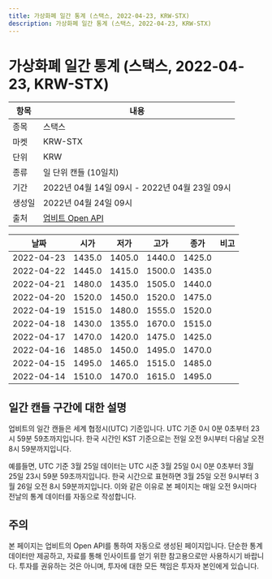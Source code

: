 ```yaml
---
title: 가상화폐 일간 통계 (스택스, 2022-04-23, KRW-STX)
description: 가상화폐 일간 통계 (스택스, 2022-04-23, KRW-STX)
---
```



가상화폐 일간 통계 (스택스, 2022-04-23, KRW-STX)
===

|항목|내용|
|--|--|
|종목|스택스|
|마켓|KRW-STX|
|단위|KRW|
|종류|일 단위 캔들 (10일치)|
|기간|2022년 04월 14일 09시 - 2022년 04월 23일 09시|
|생성일|2022년 04월 24일 09시|
|출처|[업비트 Open API](https://docs.upbit.com)|


|날짜|시가|저가|고가|종가|비고|
|--|--|--|--|--|--|
|2022-04-23|1435.0|1405.0|1440.0|1425.0|    |
|2022-04-22|1445.0|1415.0|1500.0|1435.0|    |
|2022-04-21|1480.0|1435.0|1505.0|1440.0|    |
|2022-04-20|1520.0|1450.0|1520.0|1475.0|    |
|2022-04-19|1515.0|1480.0|1555.0|1520.0|    |
|2022-04-18|1430.0|1355.0|1670.0|1515.0|    |
|2022-04-17|1470.0|1420.0|1475.0|1425.0|    |
|2022-04-16|1485.0|1450.0|1495.0|1470.0|    |
|2022-04-15|1495.0|1465.0|1515.0|1485.0|    |
|2022-04-14|1510.0|1470.0|1615.0|1495.0|    |


일간 캔들 구간에 대한 설명
---


업비트의 일간 캔들은 세계 협정시(UTC) 기준입니다. 
UTC 기준 0시 0분 0초부터 23시 59분 59초까지입니다. 
한국 시간인 KST 기준으로는 전일 오전 9시부터 다음날 오전 8시 59분까지입니다. 


예를들면, UTC 기준 3월 25일 데이터는 UTC 시준 3월 25일 0시 0분 0초부터 3월 25일 23시 59분 59초까지입니다. 
한국 시간으로 표현하면 3월 25일 오전 9시부터 3월 26일 오전 8시 59분까지입니다. 
이와 같은 이유로 본 페이지는 매일 오전 9시마다 전날의 통계 데이터를 자동으로 작성합니다. 


주의
---


본 페이지는 업비트의 Open API를 통하여 자동으로 생성된 페이지입니다. 
단순한 통계 데이터만 제공하고, 자료를 통해 인사이트를 얻기 위한 참고용으로만 사용하시기 바랍니다. 
투자를 권유하는 것은 아니며, 투자에 대한 모든 책임은 투자자 본인에게 있습니다. 
